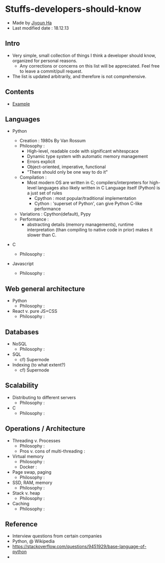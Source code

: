# Stuffs-developers-should-know
- Made by [Jiyoun Ha](https://github.com/chococigar)
- Last modified date : 18.12.13

## Intro
- Very simple, small collection of things I think a developer should know, organized for personal reasons. 
	- Any corrections or concerns on this list will be appreciated. Feel free to leave a commit/pull request.
- The list is updated arbitrarily, and therefore is not comprehensive.

## Contents
- [Example](#Example)


## Languages
- Python
  - Creation : 1980s By Van Rossum 
  - Philosophy : 
  	- High-level, readable code with significant whitespcace
  	- Dynamic type system with automatic memory management
  	- Errors explicit
  	- Object-oriented, imperative, functional
  	- "There should only be one way to do it"
  - Compilation :
  	- Most modern OS are written in C; compilers/interpreters for high-level languages also likely written in C Language itself (Python) is a just set of rules
  		- Cpython : most popular/traditional implementation
  		- Cython : 'superset of Python', can give Python C-like performance
  - Variations : Cpython(default), Pypy
  - Performance : 
  	- abstracting details (memory managements), runtime interpretation (than compiling to native code in prior) makes it slower than C.

- C
  - Philosophy : 
- Javascript
  - Philosophy : 


## Web general architecture
- Python
  - Philosophy : 
- React v. pure JS+CSS
  - Philosophy : 

## Databases
- NoSQL
  - Philosophy : 
- SQL
  - cf) Supernode
- Indexing (to what extent?)
  - cf) Supernode

## Scalability
- Distributing to different servers
  - Philosophy : 
- C
  - Philosophy : 


## Operations / Architecture
- Threading v. Processes
  - Philosophy : 
  - Pros v. cons of multi-threading : 
- Virtual memory
  - Philosophy :
  - Docker :  
- Page swap, paging
  - Philosophy : 
- SSD, RAM, memory
  - Philosophy : 
- Stack v. heap
  - Philosophy : 
- Caching
  - Philosophy : 




## Reference
- Interview questions from certain companies
- Python, @ Wikipedia
- https://stackoverflow.com/questions/9451929/base-language-of-python
- 